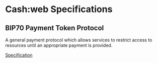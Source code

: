 # Cash:web Specifications

## BIP70 Payment Token Protocol

A general payment protocol which allows services to restrict access to resources until an appropriate payment is provided.

[Specification](/bip70-payment-token-protocol/specification.mediawiki)
